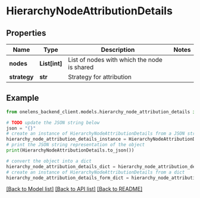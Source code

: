 # HierarchyNodeAttributionDetails


## Properties

Name | Type | Description | Notes
------------ | ------------- | ------------- | -------------
**nodes** | **List[int]** | List of nodes with which the node is shared | 
**strategy** | **str** | Strategy for attribution | 

## Example

```python
from onelens_backend_client.models.hierarchy_node_attribution_details import HierarchyNodeAttributionDetails

# TODO update the JSON string below
json = "{}"
# create an instance of HierarchyNodeAttributionDetails from a JSON string
hierarchy_node_attribution_details_instance = HierarchyNodeAttributionDetails.from_json(json)
# print the JSON string representation of the object
print(HierarchyNodeAttributionDetails.to_json())

# convert the object into a dict
hierarchy_node_attribution_details_dict = hierarchy_node_attribution_details_instance.to_dict()
# create an instance of HierarchyNodeAttributionDetails from a dict
hierarchy_node_attribution_details_form_dict = hierarchy_node_attribution_details.from_dict(hierarchy_node_attribution_details_dict)
```
[[Back to Model list]](../README.md#documentation-for-models) [[Back to API list]](../README.md#documentation-for-api-endpoints) [[Back to README]](../README.md)


